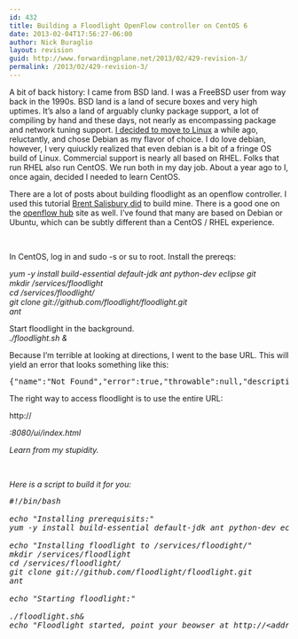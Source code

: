```yaml
---
id: 432
title: Building a Floodlight OpenFlow controller on CentOS 6
date: 2013-02-04T17:56:27-06:00
author: Nick Buraglio
layout: revision
guid: http://www.forwardingplane.net/2013/02/429-revision-3/
permalink: /2013/02/429-revision-3/
---
```

A bit of back history: I came from BSD land. I was a FreeBSD user from way back in the 1990s. BSD land is a land of secure boxes and very high uptimes. It&#8217;s also a land of arguably clunky package support, a lot of compiling by hand and these days, not nearly as encompassing package and network tuning support. [I decided to move to Linux](http://www.forwardingplane.net/2011/06/better-support-for-linux-and-annoyed-about-it/ "Better support for Linux (and annoyed about it)") a while ago, reluctantly, and chose Debian as my flavor of choice. I do love debian, however, I very quiuckly realized that even debian is a bit of a fringe OS build of Linux. Commercial support is nearly all based on RHEL. Folks that run RHEL also run CentOS. We run both in my day job. About a year ago to I, once again, decided I needed to learn CentOS.

There are a lot of posts about building floodlight as an openflow controller. I used this tutorial <a href="http://networkstatic.net/floodlight-openflow-controller-gui-applet/" target="_blank">Brent Salisbury did</a> to build mine. There is a good one on the <a href="http://floodlight.openflowhub.org/getting-started/" target="_blank">openflow hub</a> site as well. I&#8217;ve found that many are based on Debian or Ubuntu, which can be subtly different than a CentOS / RHEL experience.

&nbsp;

In CentOS, log in and sudo -s or su to root. Install the prereqs:

_yum -y install build-essential default-jdk ant python-dev eclipse git_  
_mkdir /services/floodlight_  
_cd /services/floodlight/_  
_git clone git://github.com/floodlight/floodlight.git  
ant_

Start floodlight in the background.  
_./floodlight.sh &_

Because I&#8217;m terrible at looking at directions, I went to the base URL. This will yield an error that looks something like this:

<pre>{"name":"Not Found","error":true,"throwable":null,"description":"The server has not found anything matching the request URI","success":false,"informational":false,"code":404,"reasonPhrase":"Not Found","uri":"http://www.w3.org/Protocols/rfc2616/rfc2616-sec10.html#sec10.4.5","serverError":false,"connectorError":false,"clientError":true,"globalError":false,"redirection":false,"recoverableError":false}</pre>

The right way to access floodlight is to use the entire URL:

http://<address>:8080/ui/index.html

Learn from my stupidity.

&nbsp;

Here is a script to build it for you:

<pre>#!/bin/bash

echo "Installing prerequisits:"
yum -y install build-essential default-jdk ant python-dev eclipse git

echo "Installing floodlight to /services/floodight/"
mkdir /services/floodlight
cd /services/floodlight/
git clone git://github.com/floodlight/floodlight.git
ant

echo "Starting floodlight:"

./floodlight.sh&
echo "Floodlight started, point your beowser at http://&lt;address&gt;:8080/ui/index.html"</pre>

&nbsp;

&nbsp;

&nbsp;